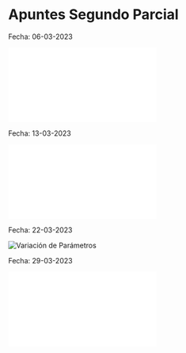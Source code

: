 # Apuntes Segundo Parcial

Fecha: 06-03-2023

![Independencia Lineal](Independencia%20Lineal.md#Independencia%20lineal)

Fecha: 13-03-2023

![Conjunto Fundamental de Soluciones](-Tercero/Ecuaciones%20Diferenciales/Apuntes%20de%20clase/Segundo%20Parcial/Conjunto%20Fundamental%20de%20Soluciones.md#Conjunto%20Fundamental%20de%20Soluciones)

Fecha: 22-03-2023

![Variación de Parámetros](-Tercero/Ecuaciones%20Diferenciales/Apuntes%20de%20clase/Segundo%20Parcial/Variación%20de%20Parámetros.md#Variación%20de%20Parámetros)

Fecha: 29-03-2023

![Transformada de Laplace](-Tercero/Ecuaciones%20Diferenciales/Apuntes%20de%20clase/Segundo%20Parcial/Transformada%20de%20Laplace.md#Transformada%20de%20Laplace)
